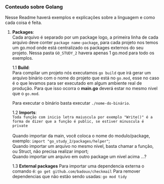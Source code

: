 ### Conteudo sobre Golang

Nesse Readme haverá exemplos e explicações sobre a linguagem e como cada coisa é feita.

1. **Packages**: <br>
   Cada arquivo é separado por um package logo, a primeira linha de cada arquivo deve conter `package name-package`, para cada projeto nos temos um go.mod onde está centralizado os packages externos do seu projeto. Nessa pasta `GO_STUDY_2` havera apenas 1 go.mod para todo os exemplos. <br>

   1.1 **Build**: <br>
   Para compilar um projeto nós executamos `go build` que irá gerar um arquivo binário com o nome do projeto que está no `go.mod`, esse no caso é o que levamos para ser executado em algum ambiente real de produção. Para que isso ocorra o **main.go** deverá estar no mesmo nivel que o `go.mod`. <br>

   Para executar o binário basta executar `./nome-do-binário`. <br>

   1.2 **Imports**: <br>
   `Toda função com inicio letra maiuscula por exemplo "Write()" é a forma de dizer que a função é public, se estiver minuscula é private` <br><br>
   Quando importar da main, você coloca o nome do modulo/package, exemplo: `import "go_study_2/packages/helper"`; <br>
   Quando importar um arquivo no mesmo nivel, basta chamar a função, ou Struct, não precisa realizar import; <br>
   Quando importar um arquivo em outro package um nivel acima ...?

   1.3 **External packages**
   Para importar uma dependencia externa o comando é: `go get github.com/badoux/checkmail`
   Para remover dependencias que não estão sendo usadas: `go mod tidy`

